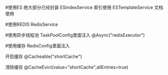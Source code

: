#使用ES
绝大部分已经封装
ESIndexService  索引使用
ESTemplateService 文档使用

#使用REDIS
RedisService

#使用异步线程池
TaskPoolConfig里面注入
@Async("redisExecutor")

#使用缓存
RedisConfig里面注入

开启缓存
@Cacheable("shortCache")

清除缓存
@CacheEvict(value="shortCache",allEntries=true)
